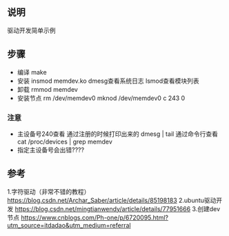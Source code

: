 ## 说明
驱动开发简单示例

## 步骤
- 编译
make
- 安装
insmod memdev.ko
dmesg查看系统日志 
lsmod查看模块列表
- 卸载
rmmod memdev
- 安装节点
rm /dev/memdev0
mknod /dev/memdev0 c 243 0  

### 注意
- 主设备号240查看
通过注册的时候打印出来的 dmesg | tail
通过命令行查看 cat /proc/devices | grep memdev
- 指定主设备号会出错????

## 参考
1.字符驱动（非常不错的教程）
https://blog.csdn.net/Archar_Saber/article/details/85198183
2.ubuntu驱动开发
https://blog.csdn.net/mingtianwendy/article/details/77951666
3.创建dev节点
https://www.cnblogs.com/Ph-one/p/6720095.html?utm_source=itdadao&utm_medium=referral
